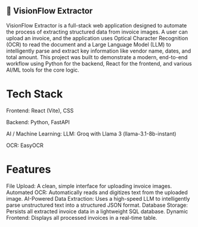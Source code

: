 ## 📄 VisionFlow Extractor
VisionFlow Extractor is a full-stack web application designed to automate the process of extracting structured data from invoice images. A user can upload an invoice, and the application uses Optical Character Recognition (OCR) to read the document and a Large Language Model (LLM) to intelligently parse and extract key information like vendor name, dates, and total amount.
This project was built to demonstrate a modern, end-to-end workflow using Python for the backend, React for the frontend, and various AI/ML tools for the core logic.

# Tech Stack
Frontend: React (Vite), CSS

Backend: Python, FastAPI

AI / Machine Learning:
LLM: Groq with Llama 3 (llama-3.1-8b-instant)

OCR: EasyOCR

# Features
File Upload: A clean, simple interface for uploading invoice images.
Automated OCR: Automatically reads and digitizes text from the uploaded image.
AI-Powered Data Extraction: Uses a high-speed LLM to intelligently parse unstructured text into a structured JSON format.
Database Storage: Persists all extracted invoice data in a lightweight SQL database.
Dynamic Frontend: Displays all processed invoices in a real-time table.
